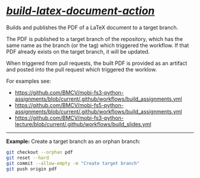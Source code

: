# *[build-latex-document-action](https://github.com/kostrykin/build-latex-document-action)*

Builds and publishes the PDF of a LaTeX document to a target branch.

The PDF is published to a target branch of the repository, which has the same name as the branch (or the tag) which triggered the workflow. If that PDF already exists on the target branch, it will be updated.

When triggered from pull requests, the built PDF is provided as an artifact and posted into the pull request which triggered the worklow.

For examples see:
- <https://github.com/BMCV/mobi-fs3-python-assignments/blob/current/.github/workflows/build_assignments.yml>
- <https://github.com/BMCV/mobi-fs5-python-assignments/blob/current/.github/workflows/build_assignments.yml>
- <https://github.com/BMCV/mobi-fs3-python-lecture/blob/current/.github/workflows/build_slides.yml>

---

**Example:** Create a target branch as an orphan branch:
```bash
git checkout --orphan pdf
git reset --hard
git commit --allow-empty -m "Create target branch"
git push origin pdf
```
